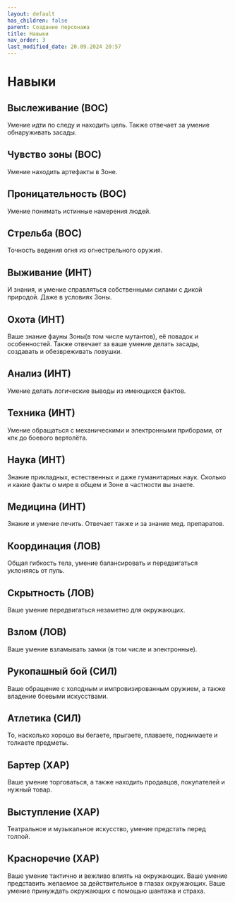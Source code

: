 ```yaml
---
layout: default
has_children: false
parent: Создание персонажа
title: Навыки
nav_order: 3
last_modified_date: 20.09.2024 20:57
---
```


# Навыки

## Выслеживание (ВОС)
Умение идти по следу и находить цель. Также отвечает за умение обнаруживать засады.

## Чувство зоны (ВОС)
Умение находить артефакты в Зоне.

## Проницательность (ВОС)
Умение понимать истинные намерения людей.

## Стрельба (ВОС)
Точность ведения огня из огнестрельного оружия.

## Выживание (ИНТ)
И знания, и умение справляться собственными силами с дикой природой. Даже в условиях Зоны.

## Охота (ИНТ)
Ваше знание фауны Зоны(в том числе мутантов), её повадок и особенностей. Также отвечает за ваше умение делать засады, создавать и обезвреживать ловушки.

## Анализ (ИНТ)
Умение делать логические выводы из имеющихся фактов.

## Техника (ИНТ)
Умение обращаться с механическими и электронными приборами, от кпк до боевого вертолёта.

## Наука (ИНТ)
Знание прикладных, естественных и даже гуманитарных наук. Сколько и какие факты о мире в общем и Зоне в частности вы знаете.

## Медицина (ИНТ)
Знание и умение лечить. Отвечает также и за знание мед. препаратов.

## Координация (ЛОВ)
Общая гибкость тела, умение балансировать и передвигаться уклоняясь от пуль.

## Скрытность (ЛОВ)
Ваше умение передвигаться незаметно для окружающих. 

## Взлом (ЛОВ)
Ваше умение взламывать замки (в том числе и электронные).

## Рукопашный бой (СИЛ)
Ваше обращение с холодным и импровизированным оружием, а также владение боевыми искусствами.

## Атлетика (СИЛ)
То, насколько хорошо вы бегаете, прыгаете, плаваете, поднимаете и толкаете предметы.

## Бартер (ХАР)
Ваше умение торговаться, а также находить продавцов, покупателей и нужный товар.

## Выступление (ХАР)
Театральное и музыкальное искусство, умение предстать перед толпой. 

## Красноречие (ХАР) 
Ваше умение тактично и вежливо влиять на окружающих.
Ваше умение представить желаемое за действительное в глазах окружающих. 
Ваше умение принуждать окружающих с помощью шантажа и страха. 
